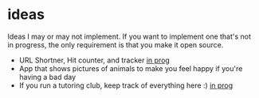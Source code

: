 # ideas
Ideas I may or may not implement. If you want to implement one that's not in progress, the only requirement is that you make it open source.

- URL Shortner, Hit counter, and tracker [in prog](https://github.com/samarmohan/lonk_api)
- App that shows pictures of animals to make you feel happy if you're having a bad day
- If you run a tutoring club, keep track of everything here :) [in prog](https://github.com/samarmohan/tutiz)
